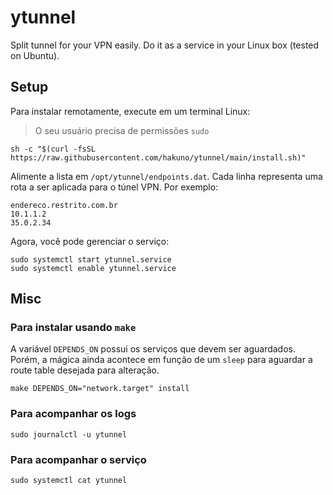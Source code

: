 # ytunnel

Split tunnel for your VPN easily. Do it as a service in your Linux box (tested on Ubuntu).

## Setup

Para instalar remotamente, execute em um terminal Linux:

> O seu usuário precisa de permissões `sudo`

```
sh -c "$(curl -fsSL https://raw.githubusercontent.com/hakuno/ytunnel/main/install.sh)"
```

Alimente a lista em `/opt/ytunnel/endpoints.dat`. Cada linha representa uma rota a ser aplicada para o túnel VPN. Por exemplo:

```
endereco.restrito.com.br
10.1.1.2
35.0.2.34
```

Agora, você pode gerenciar o serviço:

```
sudo systemctl start ytunnel.service
sudo systemctl enable ytunnel.service
```

## Misc

### Para instalar usando `make`

A variável `DEPENDS_ON` possui os serviços que devem ser aguardados. Porém, a mágica ainda acontece em função de um `sleep` para aguardar a route table desejada para alteração.

```
make DEPENDS_ON="network.target" install
```

### Para acompanhar os logs

```
sudo journalctl -u ytunnel
```

### Para acompanhar o serviço

```
sudo systemctl cat ytunnel
```